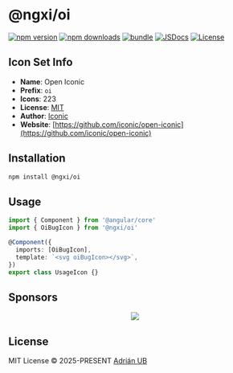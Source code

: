 # @ngxi/oi

[![npm version][npm-version-src]][npm-version-href]
[![npm downloads][npm-downloads-src]][npm-downloads-href]
[![bundle][bundle-src]][bundle-href]
[![JSDocs][jsdocs-src]][jsdocs-href]
[![License][license-src]][license-href]

## Icon Set Info

- **Name**: Open Iconic
- **Prefix**: `oi`
- **Icons**: 223
- **License**: [MIT](https://github.com/iconic/open-iconic/blob/master/ICON-LICENSE)
- **Author**: [Iconic](https://github.com/iconic/open-iconic)
- **Website**: [https://github.com/iconic/open-iconic](https://github.com/iconic/open-iconic)

## Installation

```sh
npm install @ngxi/oi
```

## Usage

```ts
import { Component } from '@angular/core'
import { OiBugIcon } from '@ngxi/oi'

@Component({
  imports: [OiBugIcon],
  template: `<svg oiBugIcon></svg>`,
})
export class UsageIcon {}
```

## Sponsors

<p align="center">
  <a href="https://cdn.jsdelivr.net/gh/adrian-ub/static/sponsors.svg">
    <img src='https://cdn.jsdelivr.net/gh/adrian-ub/static/sponsors.svg'/>
  </a>
</p>

## License

MIT License © 2025-PRESENT [Adrián UB](https://github.com/adrian-ub)

<!-- Badges -->

[npm-version-src]: https://img.shields.io/npm/v/@ngxi/oi?style=flat&colorA=080f12&colorB=1fa669
[npm-version-href]: https://npmjs.com/package/@ngxi/oi
[npm-downloads-src]: https://img.shields.io/npm/dm/@ngxi/oi?style=flat&colorA=080f12&colorB=1fa669
[npm-downloads-href]: https://npmjs.com/package/@ngxi/oi
[bundle-src]: https://img.shields.io/bundlephobia/minzip/@ngxi/oi?style=flat&colorA=080f12&colorB=1fa669&label=minzip
[bundle-href]: https://bundlephobia.com/result?p=@ngxi/oi
[license-src]: https://img.shields.io/npm/l/@ngxi/oi?style=flat&colorA=080f12&colorB=1fa669
[license-href]: https://github.com/adrian-ub/ngxi/blob/main/LICENSE
[jsdocs-src]: https://img.shields.io/badge/jsdocs-reference-080f12?style=flat&colorA=080f12&colorB=1fa669
[jsdocs-href]: https://www.jsdocs.io/package/@ngxi/oi
